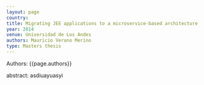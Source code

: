 ```yaml
---
layout: page
country:
title: Migrating JEE applications to a microservice-based architecture deployed in the cloud.
year: 2014
venue: Universidad de Los Andes
authors: Mauricio Verano Merino
type: Masters thesis
---
```


<!-- ## {{page.title}} -->
Authors: {{page.authors}}


abstract:
asdiuayuasyi